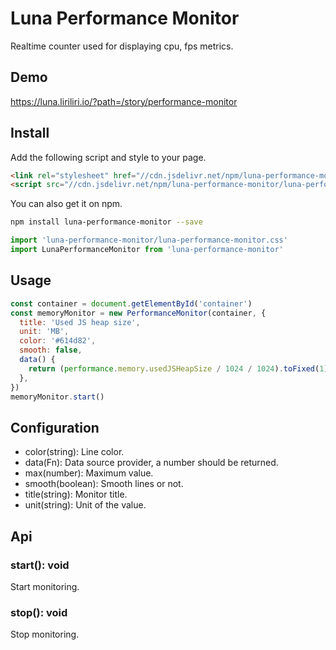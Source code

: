 # Luna Performance Monitor

Realtime counter used for displaying cpu, fps metrics.

## Demo

https://luna.liriliri.io/?path=/story/performance-monitor

## Install

Add the following script and style to your page.

```html
<link rel="stylesheet" href="//cdn.jsdelivr.net/npm/luna-performance-monitor/luna-performance-monitor.css" />
<script src="//cdn.jsdelivr.net/npm/luna-performance-monitor/luna-performance-monitor.js"></script>
```

You can also get it on npm.

```bash
npm install luna-performance-monitor --save
```

```javascript
import 'luna-performance-monitor/luna-performance-monitor.css'
import LunaPerformanceMonitor from 'luna-performance-monitor'
```

## Usage

```javascript
const container = document.getElementById('container')
const memoryMonitor = new PerformanceMonitor(container, {
  title: 'Used JS heap size',
  unit: 'MB',
  color: '#614d82',
  smooth: false,
  data() {
    return (performance.memory.usedJSHeapSize / 1024 / 1024).toFixed(1)
  },
})
memoryMonitor.start()
```

## Configuration

* color(string): Line color.
* data(Fn<number>): Data source provider, a number should be returned.
* max(number): Maximum value.
* smooth(boolean): Smooth lines or not.
* title(string): Monitor title.
* unit(string): Unit of the value.

## Api

### start(): void

Start monitoring.

### stop(): void

Stop monitoring.

